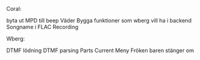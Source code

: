 Coral:

byta ut MPD till beep
Väder
Bygga funktioner som wberg vill ha i backend
Songname i FLAC
Recording

Wberg:

DTMF lödning
DTMF parsing
Parts
Current Meny
Fröken baren stänger om
